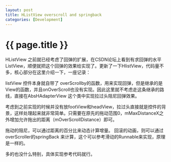 ```yaml
---
layout: post
title: HListView overscroll and springback
categories: [Development]
---
```


{{ page.title }}
================

HListView 之前就已经考虑了回弹的扩展，在CSDN论坛上看到有求回弹的水平ListView，顺便就把这个回弹的效果给实现了。更新了一下HlistView，代码量不多，核心部分在这里介绍一下，一座记录：

listView 控件本身就自带了 overScrollby的函数，用来实现回弹，但是继承的是View的函数，并且onOverScroll也没有实现。因此这里就不考虑走这条继承的路线，直接在AbsHAdapterView 这个类中实现拉过头阻尼回弹效果。

考虑到之前实现的时候并没有放footView和headView，拉过头直接就是控件的背景，这样处理起来就非常简单。只需要在原先的拖动范围0，mMaxDistanceX之外增加允许拖出的距离（mOverScrollDistance）即可。 

拖动的阻尼，可以通过距离的百分比来动态计算增量。
回滚的动画，则可以通过overScroller的springBack 来计算，这个可以参考滑动的Runnable来实现，原理是一样的。

多的也没什么特别，具体实现参考代码就行。

